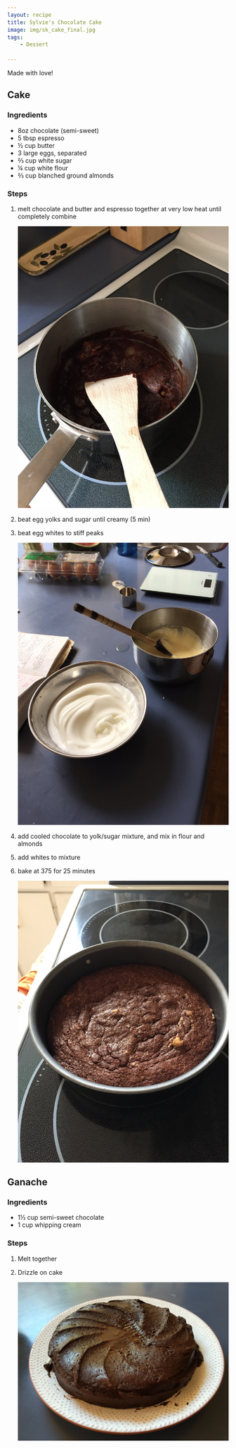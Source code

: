 ```yaml
---
layout: recipe
title: Sylvie's Chocolate Cake
image: img/sk_cake_final.jpg
tags:
    - Dessert
    
---
```



Made with love!

## Cake

### Ingredients

* 8oz chocolate (semi-sweet)
* 5 tbsp espresso
* &frac12; cup butter
* 3 large eggs, separated
* &#8532; cup white sugar
* &frac14; cup white flour
* &#8532; cup blanched ground almonds


### Steps


1. melt chocolate and butter and espresso together at very low heat until completely combine

    ![melting](img/sk_cake_choco.jpg)

1. beat egg yolks and sugar until creamy (5 min)
1. beat egg whites to stiff peaks

    ![melting](img/sk_cake_ingredients.jpg)

1. add cooled chocolate to yolk/sugar mixture, and mix in flour and almonds
1. add whites to mixture
1. bake at 375 for 25 minutes

    ![melting](img/sk_cake_stove.jpg)

## Ganache

### Ingredients

* 1&frac12; cup semi-sweet chocolate
* 1 cup whipping cream

### Steps

1. Melt together
1. Drizzle on cake

    ![melting](img/sk_cake_final.jpg)


    